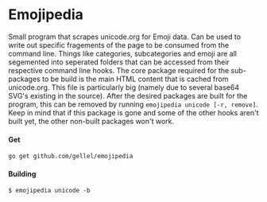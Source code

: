 # Emojipedia

Small program that scrapes unicode.org for Emoji data. Can be used to write out specific fragements of the page to be consumed from the command line. Things like categories, subcategories and emoji are all segemented into seperated folders that can be accessed from their respective command line hooks. The core package required for the sub-packages to be build is the main HTML content that is cached from unicode.org. This file is particularly big (namely due to several base64 SVG's existing in the source). After the desired packages are built for the program, this can be removed by running `emojipedia unicode [-r, remove]`. Keep in mind that if this package is gone and some of the other hooks aren't built yet, the other non-built packages won't work.

#### Get

`go get github.com/gellel/emojipedia`

#### Building

`$ emojipedia unicode -b`
